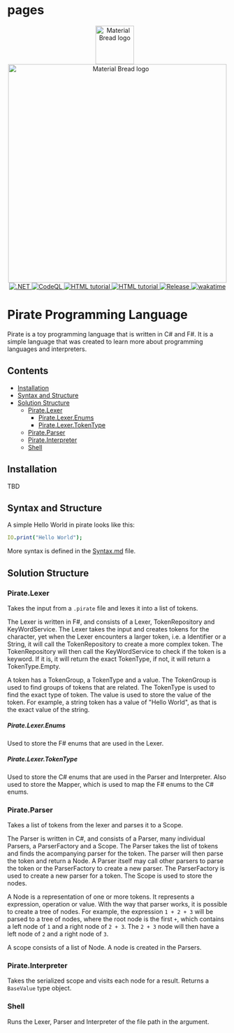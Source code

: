 # pages

<p align="center">
    <img height="88" src=".github/owllogowhite.png" alt="Material Bread logo" style="margin-right:12px;"><br>
    <img width="500" src=".github/logo.png" alt="Material Bread logo">
    <br>
    <a href="https://github.com/joerivanarkel/PirateLang/actions/workflows/dotnet.yml">
        <img src="https://github.com/joerivanarkel/PirateLang/actions/workflows/dotnet.yml/badge.svg" alt=".NET">
    </a>
    <a href="https://github.com/piratelang/pirate/actions/workflows/github-code-scanning/codeql">
        <img src="https://github.com/piratelang/pirate/actions/workflows/github-code-scanning/codeql/badge.svg" alt="CodeQL">
    </a>
    <a href="https://www.nuget.org/packages/PirateLang.CLI">
        <img src="https://img.shields.io/nuget/v/PirateLang.CLI.svg" alt="HTML tutorial">
    </a>
    <a href="https://marketplace.visualstudio.com/items?itemName=joerivanarkel.piratelang">
        <img src="https://img.shields.io/visual-studio-marketplace/v/joerivanarkel.piratelang?label=VSCode%20Extension" alt="HTML tutorial">
    </a>
    <a href="https://github.com/piratelang/PirateLang/releases">
        <img src="https://img.shields.io/github/v/release/joerivanarkel/piratelang" alt="Release">
    </a>
    <a href="https://wakatime.com/badge/user/261ee501-1b33-464c-8873-6be422308f2f/project/addb9833-5df4-46f5-98b2-36bfb78b5994">
        <img src="https://wakatime.com/badge/user/261ee501-1b33-464c-8873-6be422308f2f/project/addb9833-5df4-46f5-98b2-36bfb78b5994.svg" alt="wakatime">
    </a>
</p>

# Pirate Programming Language

Pirate is a toy programming language that is written in C# and F#. It is a simple language that was created to learn more about programming languages and interpreters.

## Contents

- [Installation](#installation)
- [Syntax and Structure](#syntax-and-structure)
- [Solution Structure](#solution-structure)
  - [Pirate.Lexer](#piratelexer)
    - [Pirate.Lexer.Enums](#piratelexerenums)
    - [Pirate.Lexer.TokenType](#piratelexertokentype)
  - [Pirate.Parser](#pirateparser)
  - [Pirate.Interpreter](#pirateinterpreter)
  - [Shell](#shell)

## Installation

TBD

## Syntax and Structure

A simple Hello World in pirate looks like this:

```nim
IO.print("Hello World");
```

More syntax is defined in the [Syntax.md](syntax.md) file.

## Solution Structure

### Pirate.Lexer

Takes the input from a `.pirate` file and lexes it into a list of tokens.

The Lexer is written in F#, and consists of a Lexer, TokenRepository and KeyWordService. The Lexer takes the input and creates tokens for the character, yet when the Lexer encounters a larger token, i.e. a Identifier or a String, it will call the TokenRepository to create a more complex token. The TokenRepository will then call the KeyWordService to check if the token is a keyword. If it is, it will return the exact TokenType, if not, it will return a TokenType.Empty.

A token has a TokenGroup, a TokenType and a value. The TokenGroup is used to find groups of tokens that are related. The TokenType is used to find the exact type of token. The value is used to store the value of the token. For example, a string token has a value of "Hello World", as that is the exact value of the string.

##### Pirate.Lexer.Enums

Used to store the F# enums that are used in the Lexer.

##### Pirate.Lexer.TokenType

Used to store the C# enums that are used in the Parser and Interpreter. Also used to store the Mapper, which is used to map the F# enums to the C# enums.

### Pirate.Parser

Takes a list of tokens from the lexer and parses it to a Scope.

The Parser is written in C#, and consists of a Parser, many individual Parsers, a ParserFactory and a Scope. The Parser takes the list of tokens and finds the acompanying parser for the token. The parser will then parse the token and return a Node. A Parser itself may call other parsers to parse the token or the ParserFactory to create a new parser. The ParserFactory is used to create a new parser for a token. The Scope is used to store the nodes.

A Node is a representation of one or more tokens. It represents a expression, operation or value. With the way that parser works, it is possible to create a tree of nodes. For example, the expression `1 + 2 + 3` will be parsed to a tree of nodes, where the root node is the first `+`, which contains a left node of `1` and a right node of `2 + 3`. The `2 + 3` node will then have a left node of `2` and a right node of `3`. 

A scope consists of a list of Node. A node is created in the Parsers.

### Pirate.Interpreter

Takes the serialized scope and visits each node for a result. Returns a `BaseValue` type object.

### Shell

Runs the Lexer, Parser and Interpreter of the file path in the argument.
